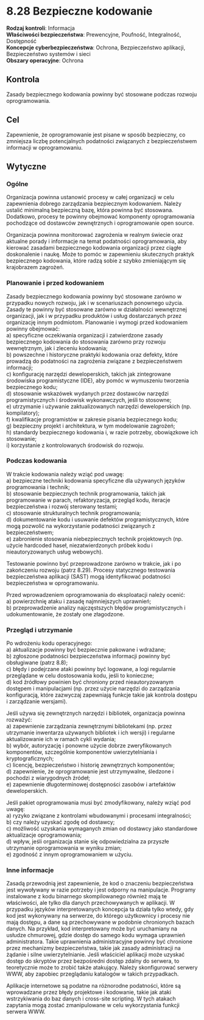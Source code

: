 # 8.28 Bezpieczne kodowanie

**Rodzaj kontroli**: Informacja  
**Właściwości bezpieczeństwa**: Prewencyjne, Poufność, Integralność, Dostępność  
**Koncepcje cyberbezpieczeństwa**: Ochrona, Bezpieczeństwo aplikacji, Bezpieczeństwo systemów i sieci  
**Obszary operacyjne**: Ochrona

## Kontrola

Zasady bezpiecznego kodowania powinny być stosowane podczas rozwoju oprogramowania.

## Cel

Zapewnienie, że oprogramowanie jest pisane w sposób bezpieczny, co zmniejsza liczbę potencjalnych podatności związanych z bezpieczeństwem informacji w oprogramowaniu.

## Wytyczne

### Ogólne

Organizacja powinna ustanowić procesy w całej organizacji w celu zapewnienia dobrego zarządzania bezpiecznym kodowaniem. Należy ustalić minimalną bezpieczną bazę, która powinna być stosowana. Dodatkowo, procesy te powinny obejmować komponenty oprogramowania pochodzące od dostawców zewnętrznych i oprogramowanie open source.

Organizacja powinna monitorować zagrożenia w realnym świecie oraz aktualne porady i informacje na temat podatności oprogramowania, aby kierować zasadami bezpiecznego kodowania organizacji przez ciągłe doskonalenie i naukę. Może to pomóc w zapewnieniu skutecznych praktyk bezpiecznego kodowania, które radzą sobie z szybko zmieniającym się krajobrazem zagrożeń.

### Planowanie i przed kodowaniem

Zasady bezpiecznego kodowania powinny być stosowane zarówno w przypadku nowych rozwoju, jak i w scenariuszach ponownego użycia. Zasady te powinny być stosowane zarówno w działalności wewnętrznej organizacji, jak i w przypadku produktów i usług dostarczanych przez organizację innym podmiotom. Planowanie i wymogi przed kodowaniem powinny obejmować:  
a) specyficzne oczekiwania organizacji i zatwierdzone zasady bezpiecznego kodowania do stosowania zarówno przy rozwoju wewnętrznym, jak i zleceniu kodowania;  
b) powszechne i historyczne praktyki kodowania oraz defekty, które prowadzą do podatności na zagrożenia związane z bezpieczeństwem informacji;  
c) konfigurację narzędzi deweloperskich, takich jak zintegrowane środowiska programistyczne (IDE), aby pomóc w wymuszeniu tworzenia bezpiecznego kodu;  
d) stosowanie wskazówek wydanych przez dostawców narzędzi programistycznych i środowisk wykonawczych, jeśli to stosowne;  
e) utrzymanie i używanie zaktualizowanych narzędzi deweloperskich (np. kompilatory);  
f) kwalifikacje programistów w zakresie pisania bezpiecznego kodu;  
g) bezpieczny projekt i architektura, w tym modelowanie zagrożeń;  
h) standardy bezpiecznego kodowania i, w razie potrzeby, obowiązkowe ich stosowanie;  
i) korzystanie z kontrolowanych środowisk do rozwoju.

### Podczas kodowania

W trakcie kodowania należy wziąć pod uwagę:  
a) bezpieczne techniki kodowania specyficzne dla używanych języków programowania i technik;  
b) stosowanie bezpiecznych technik programowania, takich jak programowanie w parach, refaktoryzacja, przegląd kodu, iteracje bezpieczeństwa i rozwój sterowany testami;  
c) stosowanie strukturalnych technik programowania;  
d) dokumentowanie kodu i usuwanie defektów programistycznych, które mogą pozwolić na wykorzystanie podatności związanych z bezpieczeństwem;  
e) zabronienie stosowania niebezpiecznych technik projektowych (np. użycie hardcoded haseł, niezatwierdzonych próbek kodu i nieautoryzowanych usług webowych).

Testowanie powinno być przeprowadzone zarówno w trakcie, jak i po zakończeniu rozwoju (patrz 8.29). Procesy statycznego testowania bezpieczeństwa aplikacji (SAST) mogą identyfikować podatności bezpieczeństwa w oprogramowaniu.

Przed wprowadzeniem oprogramowania do eksploatacji należy ocenić:  
a) powierzchnię ataku i zasadę najmniejszych uprawnień;  
b) przeprowadzenie analizy najczęstszych błędów programistycznych i udokumentowanie, że zostały one złagodzone.

### Przegląd i utrzymanie

Po wdrożeniu kodu operacyjnego:  
a) aktualizacje powinny być bezpiecznie pakowane i wdrażane;  
b) zgłoszone podatności bezpieczeństwa informacji powinny być obsługiwane (patrz 8.8);  
c) błędy i podejrzane ataki powinny być logowane, a logi regularnie przeglądane w celu dostosowania kodu, jeśli to konieczne;  
d) kod źródłowy powinien być chroniony przed nieautoryzowanym dostępem i manipulacjami (np. przez użycie narzędzi do zarządzania konfiguracją, które zazwyczaj zapewniają funkcje takie jak kontrola dostępu i zarządzanie wersjami).

Jeśli używa się zewnętrznych narzędzi i bibliotek, organizacja powinna rozważyć:  
a) zapewnienie zarządzania zewnętrznymi bibliotekami (np. przez utrzymanie inwentarza używanych bibliotek i ich wersji) i regularne aktualizowanie ich w ramach cykli wydania;  
b) wybór, autoryzację i ponowne użycie dobrze zweryfikowanych komponentów, szczególnie komponentów uwierzytelniania i kryptograficznych;  
c) licencję, bezpieczeństwo i historię zewnętrznych komponentów;  
d) zapewnienie, że oprogramowanie jest utrzymywalne, śledzone i pochodzi z wiarygodnych źródeł;  
e) zapewnienie długoterminowej dostępności zasobów i artefaktów deweloperskich.

Jeśli pakiet oprogramowania musi być zmodyfikowany, należy wziąć pod uwagę:  
a) ryzyko związane z kontrolami wbudowanymi i procesami integralności;  
b) czy należy uzyskać zgodę od dostawcy;  
c) możliwość uzyskania wymaganych zmian od dostawcy jako standardowe aktualizacje oprogramowania;  
d) wpływ, jeśli organizacja stanie się odpowiedzialna za przyszłe utrzymanie oprogramowania w wyniku zmian;  
e) zgodność z innym oprogramowaniem w użyciu.

### Inne informacje

Zasadą przewodnią jest zapewnienie, że kod o znaczeniu bezpieczeństwa jest wywoływany w razie potrzeby i jest odporny na manipulacje. Programy instalowane z kodu binarnego skompilowanego również mają te właściwości, ale tylko dla danych przechowywanych w aplikacji. W przypadku języków interpretowanych koncepcja ta działa tylko wtedy, gdy kod jest wykonywany na serwerze, do którego użytkownicy i procesy nie mają dostępu, a dane są przechowywane w podobnie chronionych bazach danych. Na przykład, kod interpretowany może być uruchamiany na usłudze chmurowej, gdzie dostęp do samego kodu wymaga uprawnień administratora. Takie uprawnienia administracyjne powinny być chronione przez mechanizmy bezpieczeństwa, takie jak zasady administracji na żądanie i silne uwierzytelnianie. Jeśli właściciel aplikacji może uzyskać dostęp do skryptów przez bezpośredni dostęp zdalny do serwera, to teoretycznie może to zrobić także atakujący. Należy skonfigurować serwery WWW, aby zapobiec przeglądaniu katalogów w takich przypadkach.

Aplikacje internetowe są podatne na różnorodne podatności, które są wprowadzane przez błędy projektowe i kodowanie, takie jak ataki wstrzykiwania do baz danych i cross-site scripting. W tych atakach zapytania mogą zostać zmanipulowane w celu wykorzystania funkcji serwera WWW.
